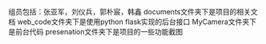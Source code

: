 组员包括：张亚军，刘仪兵，郭朴宸，韩鑫
documents文件夹下是项目的相关文档
web_code文件夹下是使用python flask实现的后台接口
MyCamera文件夹下是前台代码
presenation文件夹下是项目的一些功能截图
